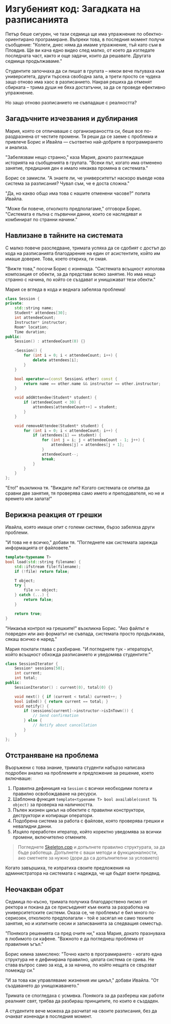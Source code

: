 # Изгубеният код: Загадката на разписанията

Петър беше сигурен, че тази седмица ще има упражнение по обектно-ориентирано програмиране. Въпреки това, в последния момент получи съобщение: "Колеги, днес няма да имаме упражнение, тъй като съм в Пловдив. Ще ви кача едно видео след малко, от което да изгледате последната част, както и още задачи, които да решавате. Другата седмица продължаваме."

Студентите започнаха да си пишат в групата – някои вече пътуваха към университета, други търсеха свободна зала, а трети просто се чудеха защо отново има хаос в разписанието. Накрая решиха да отменят сбирката – трима души не бяха достатъчни, за да се проведе ефективно упражнение.

Но защо отново разписанието не съвпадаше с реалността?

## Загадъчните изчезвания и дублирания

Мария, която се отличаваше с организираността си, беше все по-раздразнена от честите промени. Тя реши да се заеме с проблема и привлече Борис и Ивайла — съответно най-добрите в програмирането и анализа.

"Забелязвам нещо странно," каза Мария, докато разглеждаше историята на съобщенията в групата. "Всеки път, когато има отменено занятие, предишния ден е имало някаква промяна в системата."

Борис се замисли. "А знаете ли, че университетът наскоро въведе нова система за разписания? Чувал съм, че е доста сложна."

"Да, но какво общо има това с нашите отменени часове?" попита Ивайла.

"Може би повече, отколкото предполагаме," отговори Борис. "Системата е пълна с първични данни, които се наследяват и комбинират по странни начини."

## Навлизане в тайните на системата

С малко повече разследване, тримата успяха да се сдобият с достъп до кода на разписанията благодарение на един от асистентите, който им имаше доверие. Това, което откриха, ги смая.

"Вижте това," посочи Борис с изненада. "Системата всъщност използва композиция от обекти, за да представи всяко занятие. Но има нещо странно с начина, по който се създават и унищожават тези обекти."

Мария се вгледа в кода и веднага забеляза проблема!

```cpp
class Session {
private:
    std::string name;
    Student* attendees[30];
    int attendeeCount;
    Instructor* instructor;
    Room* location;
    Time duration;
public:
    Session() : attendeeCount(0) {}

    ~Session() {
        for (int i = 0; i < attendeeCount; i++) {
            delete attendees[i];
        }
    }

    bool operator==(const Session& other) const {
        return name == other.name && instructor == other.instructor;
    }

    void addAttendee(Student* student) {
        if (attendeeCount < 30) {
            attendees[attendeeCount++] = student;
        }
    }

    void removeAttendee(Student* student) {
        for (int i = 0; i < attendeeCount; i++) {
            if (attendees[i] == student) {
                for (int j = i; j < attendeeCount - 1; j++) {
                    attendees[j] = attendees[j + 1];
                }
                attendeeCount--;
                break;
            }
        }
    }
};
```

"Ето!" възкликна тя. "Виждате ли? Когато системата се опитва да сравни две занятия, тя проверява само името и преподавателя, но не и времето или залата!"

## Верижна реакция от грешки

Ивайла, която имаше опит с големи системи, бързо забеляза други проблеми.

"И това не е всичко," добави тя. "Погледнете как системата зарежда информацията от файловете."

```cpp
template<typename T>
bool load(std::string filename) {
    std::ifstream file(filename);
    if (!file) return false;

    T object;
    try {
        file >> object;
    } catch (...) {
        return false;
    }

    return true;
}
```

"Никакъв контрол на грешките!" възкликна Борис. "Ако файлът е повреден или ако форматът не съвпада, системата просто продължава, сякаш всичко е наред."

Мария поклати глава с разбиране. "И погледнете тук - итераторът, който всъщност обхожда разписанието и уведомява студентите:"

```cpp
class SessionIterator {
    Session* sessions[50];
    int current;
    int total;
public:
    SessionIterator() : current(0), total(0) {}

    void next() { if (current < total) current++; }
    bool isEnd() { return current == total; }
    void notify() {
        if (sessions[current]->instructor->isInTown()) {
            // Send confirmation
        } else {
            // Notify about cancellation
        }
    }
};
```

## Отстраняване на проблема

Въоръжени с това знание, тримата студенти набързо написаха подробен анализ на проблемите и предложение за решение, което включваше:

1. Правилна дефиниция на `Session` с всички необходими полета и правилно освобождаване на ресурси.
2. Шаблонна функция `template<typename T> bool available(const T& object)` за проверка на наличността.
3. Пълен жизнен цикъл на обектите с правилни конструктори, деструктори и копиращи оператори.
4. Подобрена система за работа с файлове, която проверява грешки и невалидни данни.
5. Изцяло преработен итератор, който коректно уведомява за всички промени, включително отмените.

> Погледнете [Skeleton.cpp](./Skeleton.cpp) и допълнете правилно структурата, за да бъде работеща. Допълнете с ваши методи и функционалности, ако сметнете за нужно (дори да са допълнителни за условието)

Когато завършиха, те изпратиха своите предложения на администратора на системата с надежда, че ще бъдат взети предвид.

## Неочакван обрат

Седмица по-късно, тримата получиха благодарствено писмо от ректора и покана да се присъединят към екипа за разработка на университетските системи. Оказа се, че проблемът е бил много по-сериозен, отколкото предполагали - той е засягал не само техните занятия, но и изпитните сесии и записванията за следващия семестър.

"Понякога решенията са пред очите ни," каза Мария, докато празнуваха в любимото си кафене. "Важното е да погледнеш проблема от правилния ъгъл."

Борис кимна замислено: "Точно както в програмирането - когато една структура не е дефинирана правилно, цялата система се срива. Не става въпрос само за код, а за начина, по който нещата се свързват помежду си."

"И за това как управляваме жизнения им цикъл," добави Ивайла. "От създаването до унищожаването."

Тримата се спогледаха с усмивка. Понякога за да разбереш как работи реалният свят, трябва да разбираш принципите, по които е създаден.

А студентите вече можеха да разчитат на своите разписания, без да очакват изненади в последния момент.
